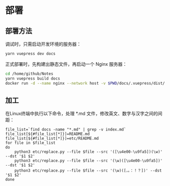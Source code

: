 # 部署

## 部署方法

调试时，只需启动开发环境的服务器：
```sh
yarn vuepress dev docs
```

正式部署时，先构建出静态文件，再启动一个 Nginx 服务器：
```sh
cd /home/github/Notes
yarn vuepress build docs
docker run -d --name nginx --network host -v $PWD/docs/.vuepress/dist/:/root/Notes/ -v $PWD/etc/nginx.conf:/etc/nginx/nginx.conf nginx
```

## 加工

在Linux终端中执行以下命令，处理 *.md 文件，修改英文、数字与汉字之间的间距：
```
file_list=`find docs -name "*.md" | grep -v index.md`
file_list[${#file_list[*]}]=README.md
file_list[${#file_list[*]}]=etc/README.md
for file in $file_list
do
    python3 etc/replace.py --file $file --src '([\u4e00-\u9fa5])(\w)' --dst '$1 $2'
    python3 etc/replace.py --file $file --src '(\w)([\u4e00-\u9fa5])' --dst '$1 $2'
    python3 etc/replace.py --file $file --src '(\w)([，。：！？])' --dst '$1 $2'
done
```
